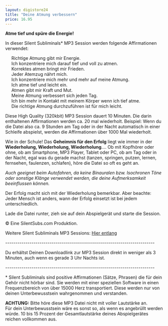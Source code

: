 ```yaml
---
layout: digistore24
title: "Deine Atmung verbessern"
price: 16.95
---
```

<p><strong>Atme tief und sp&#xFC;re die Energie!</strong></p>
<p>In dieser Silent Subliminals* MP3 Session werden folgende Affirmationen verwendet:</p>
<p>&#xA0;&#xA0;&#xA0;&#xA0; Richtige Atmung gibt mir Energie.<br>&#xA0;&#xA0;&#xA0;&#xA0; Ich konzentriere mich darauf tief und voll zu atmen.<br>&#xA0;&#xA0;&#xA0;&#xA0; Korrektes atmen bringt mir Frieden.<br>&#xA0;&#xA0;&#xA0;&#xA0; Jeder Atemzug n&#xE4;hrt mich.<br>&#xA0;&#xA0;&#xA0;&#xA0; Ich konzentriere mich mehr und mehr auf meine Atmung.<br>&#xA0;&#xA0;&#xA0;&#xA0; Ich atme tief und leicht ein.<br>&#xA0;&#xA0;&#xA0;&#xA0; Atmen gibt mir Kraft und Mut.<br>&#xA0;&#xA0;&#xA0;&#xA0; Meine Atmung verbessert sich jeden Tag.<br>&#xA0;&#xA0;&#xA0;&#xA0; Ich bin mehr in Kontakt mit meinem K&#xF6;rper wenn ich tief atme.<br>&#xA0;&#xA0;&#xA0;&#xA0; Die richtige Atmung durchzuf&#xFC;hren ist f&#xFC;r mich leicht.</p>
<p>Diese High Quality (320kbit) MP3 Session dauert 10 Minuten. Die darin enthaltenen Affirmationen werden ca. 20 mal wiederholt. Beispiel: Wenn du die Datei also ca. 9 Stunden am Tag oder in der Nacht automatisch in einer Schleife abspielst, werden die Affirmationen &#xFC;ber 1000 Mal wiederholt.</p>
<p>Wie in der Schule! Das <strong>Geheimnis f&#xFC;r den Erfolg</strong> liegt wie immer in der <strong>Wiederholung, Wiederholung, Wiederholung</strong>.... Ob mit Kopfh&#xF6;rer oder ohne, ob am Smartphone, MP3 Player, Tablet oder PC, ob am Tag oder in der Nacht, egal was du gerade machst (tanzen, springen, putzen, lernen, fernsehen, faulenzen, schlafen), h&#xF6;re die Datei so oft es geht an.</p>
<p><em>Auch geeignet beim Autofahren, da keine Binauralen bzw. Isochronen T&#xF6;ne oder sonstige Kl&#xE4;nge verwendet werden, die deine Aufmerksamkeit beeinflussen k&#xF6;nnen.</em></p>
<p>Der Erfolg macht sich mit der Wiederholung bemerkbar. Aber beachte: Jeder Mensch ist anders, wann der Erfolg einsetzt ist bei jedem unterschiedlich.</p>
<p>Lade die Datei runter, zieh sie auf dein Abspielger&#xE4;t und starte die Session.</p>
<p>&#xA9; Eine SilentSubs.com Produktion.</p>
<p>Weitere Silent Subliminals MP3 Sessions: <a href="http://silentsubs.com" target="_blank">Hier entlang</a></p>
<p>--------------------------------------------------------------------------</p>
<p>Du erh&#xE4;ltst Deinen Downloadlink zur MP3 Session direkt in weniger als 3 Minuten, auch wenn es gerade 3 Uhr Nachts ist.</p>
<p>--------------------------------------------------------------------------</p>
<p>* Silent Subliminals sind positive Affirmationen (S&#xE4;tze, Phrasen) die f&#xFC;r dein Geh&#xF6;r nicht h&#xF6;rbar sind. Sie werden mit einer speziellen Software in einen Frequenzbereich von &#xFC;ber 15000 Herz transportiert. Diese werden nur von deinen Unterbewusstsein wahrgenommen und verstanden.</p>
<p><strong>ACHTUNG:</strong> Bitte h&#xF6;re diese MP3 Datei nicht mit voller Lautst&#xE4;rke an. <br>F&#xFC;r dein Unterbewusstsein w&#xE4;re es sonst so, als wenn es angebr&#xFC;llt werden w&#xFC;rde. 10 bis 15 Prozent der Gesamtlautst&#xE4;rke deines Abspielger&#xE4;tes reichen vollkommen aus.&#xA0;</p>